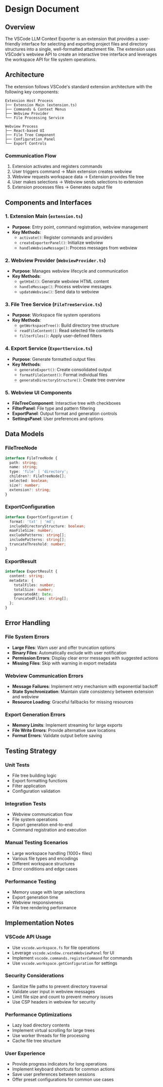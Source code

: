 # Design Document

## Overview

The VSCode LLM Context Exporter is an extension that provides a user-friendly interface for selecting and exporting project files and directory structures into a single, well-formatted attachment file. The extension uses VSCode's webview API to create an interactive tree interface and leverages the workspace API for file system operations.

## Architecture

The extension follows VSCode's standard extension architecture with the following key components:

```
Extension Host Process
├── Extension Main (extension.ts)
├── Commands & Context Menus
├── Webview Provider
└── File Processing Service

Webview Process
├── React-based UI
├── File Tree Component
├── Configuration Panel
└── Export Controls
```

### Communication Flow
1. Extension activates and registers commands
2. User triggers command → Main extension creates webview
3. Webview requests workspace data → Extension provides file tree
4. User makes selections → Webview sends selections to extension
5. Extension processes files → Generates output file

## Components and Interfaces

### 1. Extension Main (`extension.ts`)
- **Purpose**: Entry point, command registration, webview management
- **Key Methods**:
  - `activate()`: Register commands and providers
  - `createExporterPanel()`: Initialize webview
  - `handleWebviewMessage()`: Process messages from webview

### 2. Webview Provider (`WebviewProvider.ts`)
- **Purpose**: Manages webview lifecycle and communication
- **Key Methods**:
  - `getHtml()`: Generate webview HTML content
  - `handleMessage()`: Process webview messages
  - `updateWebview()`: Send data to webview

### 3. File Tree Service (`FileTreeService.ts`)
- **Purpose**: Workspace file system operations
- **Key Methods**:
  - `getWorkspaceTree()`: Build directory tree structure
  - `readFileContent()`: Read selected file contents
  - `filterFiles()`: Apply user-defined filters

### 4. Export Service (`ExportService.ts`)
- **Purpose**: Generate formatted output files
- **Key Methods**:
  - `generateExport()`: Create consolidated output
  - `formatFileContent()`: Format individual files
  - `generateDirectoryStructure()`: Create tree overview

### 5. Webview UI Components
- **FileTreeComponent**: Interactive tree with checkboxes
- **FilterPanel**: File type and pattern filtering
- **ExportPanel**: Output format and generation controls
- **SettingsPanel**: User preferences and options

## Data Models

### FileTreeNode
```typescript
interface FileTreeNode {
  path: string;
  name: string;
  type: 'file' | 'directory';
  children?: FileTreeNode[];
  selected: boolean;
  size?: number;
  extension?: string;
}
```

### ExportConfiguration
```typescript
interface ExportConfiguration {
  format: 'txt' | 'md';
  includeDirectoryStructure: boolean;
  maxFileSize: number;
  excludePatterns: string[];
  includePatterns: string[];
  truncateThreshold: number;
}
```

### ExportResult
```typescript
interface ExportResult {
  content: string;
  metadata: {
    totalFiles: number;
    totalSize: number;
    generatedAt: Date;
    truncatedFiles: string[];
  };
}
```

## Error Handling

### File System Errors
- **Large Files**: Warn user and offer truncation options
- **Binary Files**: Automatically exclude with user notification
- **Permission Errors**: Display clear error messages with suggested actions
- **Missing Files**: Skip with warning in export metadata

### Webview Communication Errors
- **Message Failures**: Implement retry mechanism with exponential backoff
- **State Synchronization**: Maintain state consistency between extension and webview
- **Resource Loading**: Graceful fallbacks for missing resources

### Export Generation Errors
- **Memory Limits**: Implement streaming for large exports
- **File Write Errors**: Provide alternative save locations
- **Format Errors**: Validate output before saving

## Testing Strategy

### Unit Tests
- File tree building logic
- Export formatting functions
- Filter application
- Configuration validation

### Integration Tests
- Webview communication flow
- File system operations
- Export generation end-to-end
- Command registration and execution

### Manual Testing Scenarios
- Large workspace handling (1000+ files)
- Various file types and encodings
- Different workspace structures
- Error conditions and edge cases

### Performance Testing
- Memory usage with large selections
- Export generation time
- Webview responsiveness
- File tree rendering performance

## Implementation Notes

### VSCode API Usage
- Use `vscode.workspace.fs` for file operations
- Leverage `vscode.window.createWebviewPanel` for UI
- Implement `vscode.commands.registerCommand` for commands
- Use `vscode.workspace.getConfiguration` for settings

### Security Considerations
- Sanitize file paths to prevent directory traversal
- Validate user input in webview messages
- Limit file size and count to prevent memory issues
- Use CSP headers in webview for security

### Performance Optimizations
- Lazy load directory contents
- Implement virtual scrolling for large trees
- Use worker threads for file processing
- Cache file tree structure

### User Experience
- Provide progress indicators for long operations
- Implement keyboard shortcuts for common actions
- Save user preferences between sessions
- Offer preset configurations for common use cases